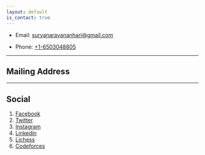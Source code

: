 ```yaml
---
layout: default
is_contact: true
---
```


* Email: [suryanarayananhari@gmail.com](mailto:suryanarayananhari@gmail.com)

* Phone: [+1-6503048805](tel:+16503048805)

---

## Mailing Address

---

## Social

1. [Facebook](https://www.facebook.com/ecstaticindian)
2. [Twitter](https://www.twitter.com/ecstaticindian)
3. [Instagram](https://www.instagram.com/ecstaticindian)
4. [Linkedin](https://www.linkedin.com/in/suryanarayanan21/)
4. [Lichess](https://lichess.org/@/suryahari)
4. [Codeforces](https://codeforces.com/profile/suryanarayananhari)
